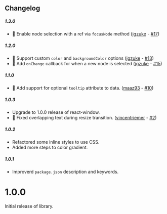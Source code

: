 ## Changelog

##### 1.3.0

- 🎉 Enable node selection with a ref via `focusNode` method ([jgzuke](https://github.com/jgzuke) - [#17](https://github.com/bvaughn/react-flame-graph/pull/17))

##### 1.2.0

- 🎉 Support custom `color` and `backgroundColor` options ([jgzuke](https://github.com/jgzuke) - [#13](https://github.com/bvaughn/react-flame-graph/pull/13))
- 🎉 Add `onChange` callback for when a new node is selected ([jgzuke](https://github.com/jgzuke) - [#15](https://github.com/bvaughn/react-flame-graph/pull/15))

##### 1.1.0

- 🎉 Add support for optional `tooltip` attribute to data. ([maaz93](https://github.com/maaz93) - [#10](https://github.com/bvaughn/react-flame-graph/pull/10))

##### 1.0.3

- Upgrade to 1.0.0 release of react-window.
- 🐛 Fixed overlapping text during resize transition. ([vincentriemer](https://github.com/vincentriemer) - [#2](https://github.com/bvaughn/react-flame-graph/pull/2))

##### 1.0.2

- Refactored some inline styles to use CSS.
- Added more steps to color gradient.

##### 1.0.1

- Improverd `package.json` description and keywords.

# 1.0.0

Initial release of library.
